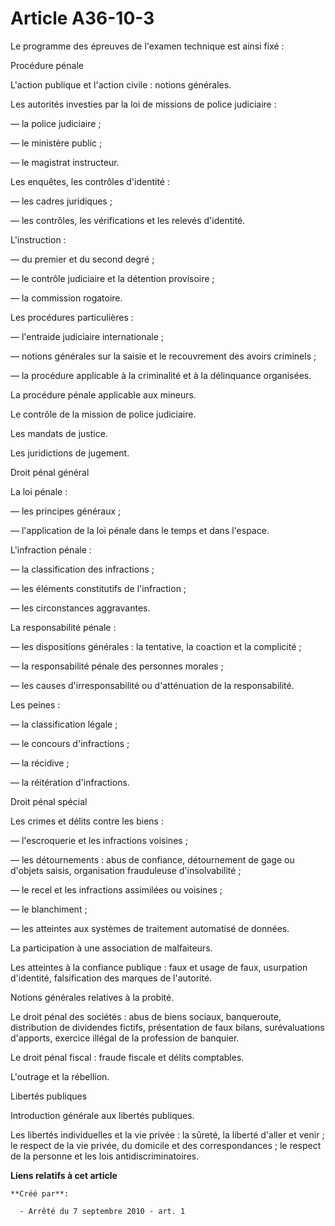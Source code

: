 # Article A36-10-3

Le programme des épreuves de l'examen technique est ainsi fixé : 

Procédure pénale 

L'action publique et l'action civile : notions générales. 

Les autorités investies par la loi de missions de police judiciaire : 

― la police judiciaire ; 

― le ministère public ; 

― le magistrat instructeur. 

Les enquêtes, les contrôles d'identité : 

― les cadres juridiques ; 

― les contrôles, les vérifications et les relevés d'identité. 

L'instruction : 

― du premier et du second degré ; 

― le contrôle judiciaire et la détention provisoire ; 

― la commission rogatoire. 

Les procédures particulières : 

― l'entraide judiciaire internationale ; 

― notions générales sur la saisie et le recouvrement des avoirs criminels ; 

― la procédure applicable à la criminalité et à la délinquance organisées. 

La procédure pénale applicable aux mineurs. 

Le contrôle de la mission de police judiciaire. 

Les mandats de justice. 

Les juridictions de jugement. 

Droit pénal général 

La loi pénale : 

― les principes généraux ; 

― l'application de la loi pénale dans le temps et dans l'espace. 

L'infraction pénale : 

― la classification des infractions ; 

― les éléments constitutifs de l'infraction ; 

― les circonstances aggravantes. 

La responsabilité pénale : 

― les dispositions générales : la tentative, la coaction et la complicité ; 

― la responsabilité pénale des personnes morales ; 

― les causes d'irresponsabilité ou d'atténuation de la responsabilité. 

Les peines : 

― la classification légale ; 

― le concours d'infractions ; 

― la récidive ; 

― la réitération d'infractions. 

Droit pénal spécial 

Les crimes et délits contre les biens : 

― l'escroquerie et les infractions voisines ; 

― les détournements : abus de confiance, détournement de gage ou d'objets saisis, organisation frauduleuse d'insolvabilité ; 

― le recel et les infractions assimilées ou voisines ; 

― le blanchiment ; 

― les atteintes aux systèmes de traitement automatisé de données. 

La participation à une association de malfaiteurs. 

Les atteintes à la confiance publique : faux et usage de faux, usurpation d'identité, falsification des marques de
l'autorité. 

Notions générales relatives à la probité. 

Le droit pénal des sociétés : abus de biens sociaux, banqueroute, distribution de dividendes fictifs, présentation de faux
bilans, surévaluations d'apports, exercice illégal de la profession de banquier. 

Le droit pénal fiscal : fraude fiscale et délits comptables. 

L'outrage et la rébellion. 

Libertés publiques 

Introduction générale aux libertés publiques. 

Les libertés individuelles et la vie privée : la sûreté, la liberté d'aller et venir ; le respect de la vie privée, du
domicile et des correspondances ; le respect de la personne et les lois antidiscriminatoires.

**Liens relatifs à cet article**

	**Créé par**:

	  - Arrêté du 7 septembre 2010 - art. 1
